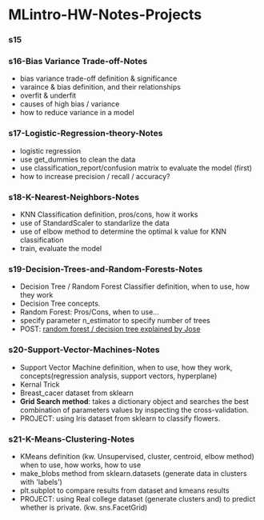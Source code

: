 # MLintro-HW-Notes-Projects

### s15


### s16-Bias Variance Trade-off-Notes
- bias variance trade-off definition & significance
- varaince & bias definition, and their relationships
- overfit & underfit
- causes of high bias / variance
- how to reduce variance in a model


### s17-Logistic-Regression-theory-Notes
- logistic regression
- use get_dummies to clean the data 
- use classification_report/confusion matrix to evaluate the model (first)
- how to increase precision / recall / accuracy?


### s18-K-Nearest-Neighbors-Notes
- KNN Classification definition, pros/cons, how it works
- use of StandardScaler to standarlize the data 
- use of elbow method to determine the optimal k value for KNN classification
- train, evaluate the model


### s19-Decision-Trees-and-Random-Forests-Notes
- Decision Tree / Random Forest Classifier definition, when to use, how they work
- Decision Tree concepts. 
- Random Forest: Pros/Cons, when to use...
- specify parameter n_estimator to specify number of trees
- POST: <a href='https://medium.com/@josemarcialportilla/enchanted-random-forest-b08d418cb411#.hh7n1co54'>random forest / decision tree explained by Jose</a >


### s20-Support-Vector-Machines-Notes
- Support Vector Machine definition, when to use, how they work, concepts(regression analysis, support vectors, hyperplane)
- Kernal Trick
- Breast_cacer dataset from sklearn
- **Grid Search method**: takes a dictionary object and searches the best combination of parameters values by inspecting the cross-validation.
- PROJECT: using Iris dataset from sklearn to classify flowers.


### s21-K-Means-Clustering-Notes
- KMeans definition (kw. Unsupervised, cluster, centroid, elbow method) when to use, how works, how to use
- make_blobs method from sklearn.datasets (generate data in clusters with 'labels')
- plt.subplot to compare results from dataset and kmeans results
- PROJECT: using Real college dataset (generate clusters and) to predict whether is private. (kw. sns.FacetGrid)




